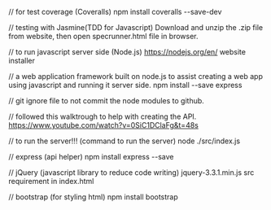 // for test coverage (Coveralls)
npm install coveralls --save-dev

// testing with Jasmine(TDD for Javascript)
Download and unzip the .zip file from website, then open specrunner.html file in browser.

// to run javascript server side (Node.js)
https://nodejs.org/en/ website installer

// a web application framework built on node.js to assist creating a web app using javascript and running it server side. 
npm install --save express

// git ignore file to not commit the node modules to github.

// followed this walktrough to help with creating the API.
https://www.youtube.com/watch?v=0SiC1DClaFg&t=48s

// to run the server!!! (command to run the server)
node ./src/index.js

// express (api helper)
npm install express --save

// jQuery (javascript library to reduce code writing)
jquery-3.3.1.min.js   src requirement in index.html

// bootstrap (for styling html)
npm install bootstrap
